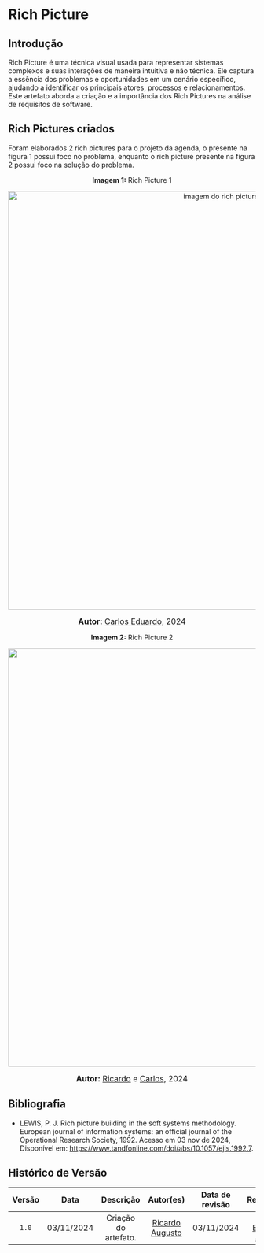# Rich Picture

## Introdução

Rich Picture é uma técnica visual usada para representar sistemas complexos e suas interações de maneira intuitiva e não técnica. Ele captura a essência dos problemas e oportunidades em um cenário específico, ajudando a identificar os principais atores, processos e relacionamentos. Este artefato aborda a criação e a importância dos Rich Pictures na análise de requisitos de software.

## Rich Pictures criados

Foram elaborados 2 rich pictures para o projeto da agenda, o presente na figura 1 possui foco no problema, enquanto o rich picture presente na figura 2 possui foco na solução do problema.

<p align="center" > <strong> Imagem 1:</Strong> Rich Picture 1</font> <gitbr></p>

<div style="text-align: center;">
    <img src="./Base/Assets/artefato_generalista/rich-picture/rich-picture1.png"  alt="imagem do rich picture" width="850px">
</div>
</center>

<font size="3"><p style="text-align: center"><b>Autor:</b>  [Carlos Eduardo](https://github.com/CADU110), 2024</p></font>


<p align="center" > <strong> Imagem 2:</Strong> Rich Picture 2</font> <gitbr></p>

<div style="text-align: center;">
    <img src="./Base/Assets/artefato_generalista/rich-picture/rich-picture2.png"  width="850px">
</div>
</center>

<font size="3"><p style="text-align: center"><b>Autor:</b>  [Ricardo](https://github.com/avmricardo) e [Carlos](https://github.com/CADU110), 2024</p></font>

## Bibliografia

- LEWIS, P. J. Rich picture building in the soft systems methodology. European journal of information systems: an official journal of the Operational Research Society, 1992. Acesso em 03 nov de 2024, Disponível em: <https://www.tandfonline.com/doi/abs/10.1057/ejis.1992.7>.

## Histórico de Versão

| Versão | Data | Descrição | Autor(es) | Data de revisão | Revisor(es) |
| :-: | :-: | :-: | :-: | :-: | :-: |
| `1.0` | 03/11/2024  | Criação do artefato. | [Ricardo Augusto](https://github.com/avmricardo) | 03/11/2024 | [Carlos Eduardo](https://github.com/CADU110), [Johnny](https://github.com/Johnnylopess) |

